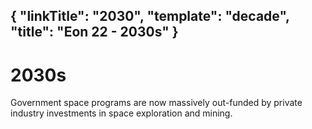 {
    "linkTitle": "2030",
    "template": "decade",
    "title": "Eon 22 - 2030s"
}
---

# 2030s

Government space programs are now massively out-funded by private industry investments in space exploration and mining.